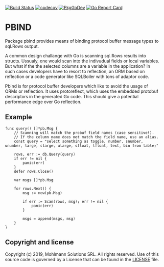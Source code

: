 [![Build Status](https://travis-ci.org/moapis/pbind.svg?branch=main)](https://travis-ci.org/moapis/pbind)
[![codecov](https://codecov.io/gh/moapis/pbind/branch/main/graph/badge.svg)](https://codecov.io/gh/moapis/pbind)
[![PkgGoDev](https://pkg.go.dev/badge/github.com/moapis/pbind)](https://pkg.go.dev/github.com/moapis/pbind)
[![Go Report Card](https://goreportcard.com/badge/github.com/moapis/pbind)](https://goreportcard.com/report/github.com/moapis/pbind)

# PBIND

Package pbind provides means of binding protocol buffer message types to sql.Rows output.

A common design challange with Go is scanning sql.Rows results into structs. Ussualy, one would scan into the indivudual fields or local variables. But what if the the selected columns are a variable in the application? In such cases developers have to resort to reflection, an ORM based on reflection or a code generator like SQLBoiler with tons of adaptor code.

Pbind is for protocol buffer developers which like to avoid the usage of ORMs or reflection. It uses protoreflect, which uses the embedded protobuf descriptors in the generated Go code. This should give a potential performance edge over Go reflection.

## Example

````
func query() []*pb.Msg {
    // Scanning will match the probuf field names (case sensitive!).
    // If the column name does not match the field name, use an alias.
    const query = "select something as toggle, number, snumber, unumber, large, slarge, ularge, sfloat, lfloat, text, bin from table;"

    rows, err := db.Query(query)
    if err != nil {
        panic(err)
    }
    defer rows.Close()

    var msgs []*pb.Msg

    for rows.Next() {
        msg := new(pb.Msg)

        if err := Scan(rows, msg); err != nil {
            panic(err)
        }

        msgs = append(msgs, msg)
    }
}
````

## Copyright and license

Copyright (c) 2019, Mohlmann Solutions SRL. All rights reserved.
Use of this source code is governed by a License that can be found in the [LICENSE](LICENSE) file.
